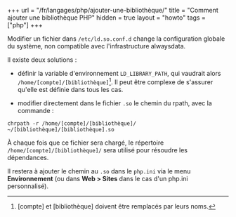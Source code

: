 +++
url = "/fr/langages/php/ajouter-une-bibliothèque/"
title = "Comment ajouter une bibliothèque PHP"
hidden = true
layout = "howto"
tags = ["php"]
+++

Modifier un fichier dans `/etc/ld.so.conf.d` change la configuration globale du système, non compatible avec l'infrastructure alwaysdata.

Il existe deux solutions :

- définir la variable d'environnement `LD_LIBRARY_PATH`, qui vaudrait alors `/home/[compte]/[bibliothèque]`[^1]. Il peut être complexe de s'assurer qu'elle est définie dans tous les cas.

- modifier directement dans le fichier `.so` le chemin du rpath, avec la commande :

```
chrpath -r /home/[compte]/[bibliothèque]/ ~/[bibliothèque]/[bibliothèque].so
```

À chaque fois que ce fichier sera chargé, le répertoire `/home/[compte]/[bibliothèque]/` sera utilisé pour résoudre les dépendances.

Il restera à ajouter le chemin au `.so` dans le `php.ini` via le menu **Environnement** (ou dans **Web > Sites** dans le cas d'un php.ini personnalisé).

[^1]: [compte] et [bibliothèque] doivent être remplacés par leurs noms.
